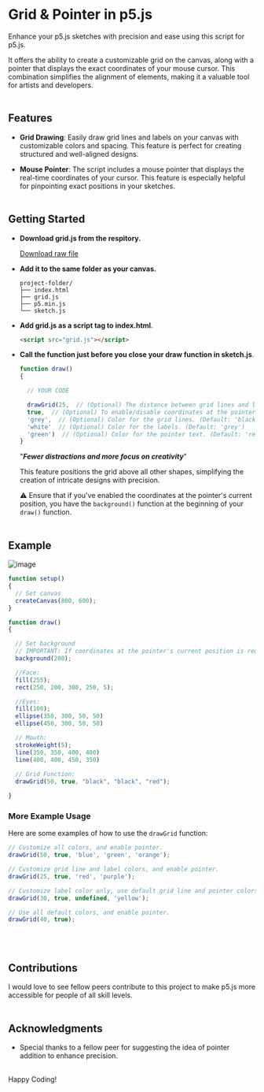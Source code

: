 # Grid & Pointer in p5.js

Enhance your p5.js sketches with precision and ease using this script for p5.js.  

It offers the ability to create a customizable grid on the canvas, along with a pointer that displays the exact coordinates of your mouse cursor. This combination simplifies the alignment of elements, making it a valuable tool for artists and developers.
<br></br>
## Features
- **Grid Drawing**: Easily draw grid lines and labels on your canvas with customizable colors and spacing. This feature is perfect for creating structured and well-aligned designs.

- **Mouse Pointer**: The script includes a mouse pointer that displays the real-time coordinates of your cursor. This feature is especially helpful for pinpointing exact positions in your sketches.
<br></br>
## Getting Started
- **Download grid.js from the respitory.**

  [Download raw file](https://github.com/SelfTaught-HamzaCodes/grid.p5/blob/main/grid.js)
  
- **Add it to the same folder as your canvas.**
  
  ```
  project-folder/
  ├── index.html
  ├── grid.js
  ├── p5.min.js
  └── sketch.js
  ```
- **Add grid.js as a script tag to index.html**.
  
  ```html
  <script src="grid.js"></script>
  ```

- **Call the function just before you close your draw function in sketch.js**.

  ```js
  function draw()
  {

    // YOUR CODE
  
    drawGrid(25,  // (Optional) The distance between grid lines and labels. (Default: 50)
    true,  // (Optional) To enable/disable coordinates at the pointer's current position. (Default: false)
    'grey',  // (Optional) Color for the grid lines. (Default: 'black')
    'white'  // (Optional) Color for the labels. (Default: 'grey')
    'green')  // (Optional) Color for the pointer text. (Default: 'red')
  }
  ```
  
  "***Fewer distractions and more focus on creativity***"

  This feature positions the grid above all other shapes, simplifying the creation of intricate designs with precision.
  
  ⚠ Ensure that if you've enabled the coordinates at the pointer's current position, you have the `background()` function at the beginning of your `draw()` function.
<br></br>
## Example
![image](https://github.com/SelfTaught-HamzaCodes/grid.p5/assets/123310424/971e048c-c252-4767-ba72-a853979b7c85)


  ```js
  function setup() 
  {
    // Set canvas
	createCanvas(800, 600);
  }  

  function draw() 
  {

	// Set background
	// IMPORTANT: If coordinates at the pointer's current position is required.
	background(200);

	//Face:
	fill(255);
	rect(250, 200, 300, 250, 5);

	//Eyes:
	fill(100);
	ellipse(350, 300, 50, 50)
	ellipse(450, 300, 50, 50)

	// Mouth:
	strokeWeight(5);
	line(350, 350, 400, 400)
	line(400, 400, 450, 350)
	 
	// Grid Function:
	drawGrid(50, true, "black", "black", "red");

  }
  ```
  ### More Example Usage

  Here are some examples of how to use the `drawGrid` function:

```javascript
// Customize all colors, and enable pointer.
drawGrid(50, true, 'blue', 'green', 'orange');

// Customize grid line and label colors, and enable pointer.
drawGrid(25, true, 'red', 'purple');

// Customize label color only, use default grid line and pointer colors, and enable pointer.
drawGrid(30, true, undefined, 'yellow');

// Use all default colors, and enable pointer.
drawGrid(40, true);
```
<br></br>
## Contributions 
I would love to see fellow peers contribute to this project to make p5.js more accessible for people of all skill levels.
<br></br>
## Acknowledgments
- Special thanks to a fellow peer for suggesting the idea of pointer addition to enhance precision.
<br></br>

Happy Coding! 
